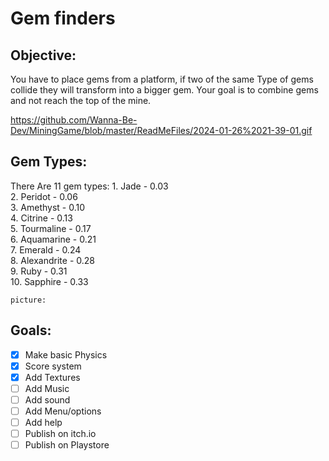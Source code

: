 # Gem finders

## Objective:

You have to place gems from a platform, if two of the same Type of gems collide they will transform into a bigger gem. Your goal is to combine gems and not reach the top of the mine.

https://github.com/Wanna-Be-Dev/MiningGame/blob/master/ReadMeFiles/2024-01-26%2021-39-01.gif

## Gem Types:
 There Are 11 gem types:
	1. Jade  - 0.03  
	2. Peridot - 0.06  
	3. Amethyst - 0.10  
	4. Citrine - 0.13  
	5. Tourmaline - 0.17  
	6. Aquamarine - 0.21  
	7. Emerald - 0.24  
	8. Alexandrite - 0.28  
	9. Ruby - 0.31  
	10. Sapphire - 0.33  
     
	picture:


## Goals:
- [x] Make basic Physics
- [x] Score system
- [x] Add Textures
- [ ] Add Music
- [ ] Add sound
- [ ] Add Menu/options
- [ ] Add help
- [ ] Publish on itch.io
- [ ] Publish on Playstore
